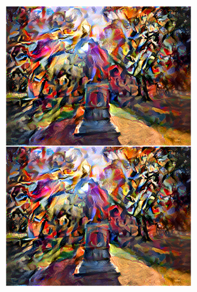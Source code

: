 ![1000 x100 (2).png](https://github.com/Acejv21/Ace_Code/blob/master/1000%20x100%20(2).png?raw=true)
![stylized-image (2).png](https://github.com/Acejv21/Ace_Code/blob/master/1000%20x100%20(2).png?raw=true)
